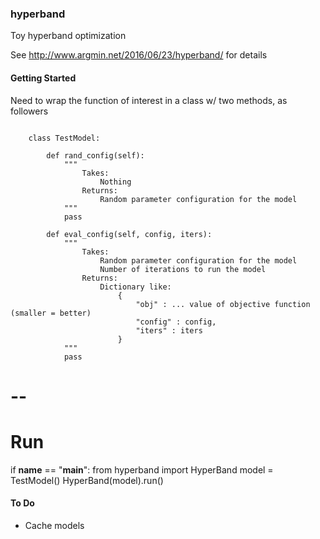 ### hyperband
Toy hyperband optimization

See http://www.argmin.net/2016/06/23/hyperband/ for details

#### Getting Started

Need to wrap the function of interest in a class w/ two methods, as followers
    
```

    class TestModel:
        
        def rand_config(self):
            """ 
                Takes:
                    Nothing
                Returns:
                    Random parameter configuration for the model
            """
            pass
        
        def eval_config(self, config, iters):
            """ 
                Takes:
                    Random parameter configuration for the model
                    Number of iterations to run the model
                Returns:
                    Dictionary like:
                        {
                            "obj" : ... value of objective function (smaller = better)
                            "config" : config,
                            "iters" : iters
                        }
            """
            pass
```

# --
# Run

if __name__ == "__main__":
    from hyperband import HyperBand
    model = TestModel()
    HyperBand(model).run()


#### To Do

- Cache models